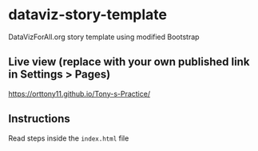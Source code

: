 # dataviz-story-template
DataVizForAll.org story template using modified Bootstrap

## Live view (replace with your own published link in Settings > Pages)
https://orttony11.github.io/Tony-s-Practice/

## Instructions
Read steps inside the `index.html` file
